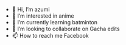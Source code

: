 - 👋 Hi, I’m azumi 
- 👀 I’m interested in anime 
- 🌱 I’m currently learning batminton
- 💞️ I’m looking to collaborate on Gacha edits 
- 📫 How to reach me Facebook 

<!---
Azumiiii/Azumiiii is a ✨ special ✨ repository because its `README.md` (this file) appears on your GitHub profile.
You can click the Preview link to take a look at your changes.
--->
